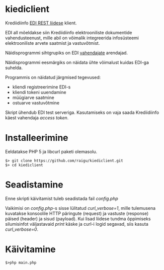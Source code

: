 # kiediclient

Krediidiinfo [EDI REST liidese](https://services.krediidiinfo.ee/edi/) klient.

EDI all mõeldakse siin Krediidiinfo elektrooniliste dokumentide vahendusteenust, 
mille abil on võimalik integreerida infosüsteemi elektrooniliste arvete saatmist ja vastuvõtmist.

Näidisprogrammi sihtgrupiks on EDI [vahendajate](http://services.krediidiinfo.ee/wiki/index.php/EDI#M.C3.B5isted) arendajad.

Näidisprogrammi eesmärgiks on näidata ühte võimalust kuidas EDI-ga suhelda.

Programmis on näidatud järgmised tegevused:
* kliendi registreerimine EDI-s
* kliendi tokeni uuendamine
* müügiarve saatmine
* ostuarve vastuvõtmine


Skript ühendub EDI test serveriga. Kasutamiseks on vaja saada Krediidiinfo käest vahendaja *access token*.


# Installeerimine

Eeldatakse PHP 5 ja libcurl paketi olemasolu.

    $> git clone https://github.com/raigu/kiediclient.git
    $> cd kiediclient


# Seadistamine

Enne skripti käivitamist tuleb seadistada fail *config.php*

Vaikimisi on *config.php*-s sisse lülitatud *curl_verbose=1*, mille tulemusena kuvatakse konsoolile HTTP päringute (request) ja vastuste (response) päised (header) ja sisud (payload).
Kui lisad liidese tundma õppimiseks silumisinfot väljastavaid *print* käske ja curl-i logid segavad, siis kasuta *curl_verbose=0*.


# Käivitamine

    $>php main.php 


